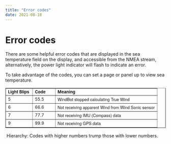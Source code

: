 ```yaml
---
title: "Error codes"
date: 2021-08-18
---
```

# Error codes

There are some helpful error codes that are displayed in the sea temperature field on the display, and accessible from the NMEA stream, alternatively, the power light indicator will flash to indicate an error.

To take advantage of the codes, you can set a page or panel up to view sea temperature. 

  

<table border="1" cellpadding="0" cellspacing="0" id="table55879"><tbody style="font-size: 13px;"><tr style="font-size: 13px;"><td style="width: 17.7007%;"><strong>Light Blips</strong><br></td><td style="width: 14.9909%;"><b style="font-size: 13px;">Code</b></td><td style="width: 67.0932%;"><b style="font-size: 13px;">Meaning</b></td></tr><tr style="font-size: 13px;"><td style="width: 17.7007%;">5</td><td style="width: 14.9909%;">55.5</td><td style="width: 67.0932%;"><span style="font-weight: normal; font-size: 13px; font-family: 'Helvetica Neue', Helvetica, Arial, sans-serif;">WindBot stopped calculating True Wind&nbsp;</span><br></td></tr><tr style="font-size: 13px;"><td style="width: 17.7007%;">6</td><td style="width: 14.9909%;">66.6</td><td style="width: 67.0932%;"><span style="font-weight: normal; font-size: 13px; font-family: 'Helvetica Neue', Helvetica, Arial, sans-serif;">Not receiving apparent Wind from Wind Sonic sensor</span><br></td></tr><tr style="font-size: 13px;"><td style="width: 17.7007%;">7</td><td style="width: 14.9909%;">77.7</td><td style="width: 67.0932%;"><span style="font-weight: normal; font-size: 13px; font-family: 'Helvetica Neue', Helvetica, Arial, sans-serif;">Not receiving IMU (Compass) data</span><br></td></tr><tr style="font-size: 13px;"><td style="width: 17.7007%;">9</td><td style="width: 14.9909%;">99.9</td><td style="width: 67.0932%;"><span style="font-weight: normal; font-size: 13px; font-family: 'Helvetica Neue', Helvetica, Arial, sans-serif;">Not receiving GPS data&nbsp;</span><br></td></tr></tbody></table>

  

 Hierarchy: Codes with higher numbers trump those with lower numbers.